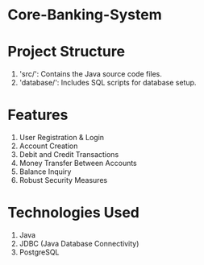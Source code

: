 # Core-Banking-System


# Project Structure
1. 'src/': Contains the Java source code files.
2. 'database/': Includes SQL scripts for database setup.

# Features
1. User Registration & Login
2. Account Creation
3. Debit and Credit Transactions
4. Money Transfer Between Accounts
5. Balance Inquiry
6. Robust Security Measures

# Technologies Used
   
1. Java
2. JDBC (Java Database Connectivity)
3. PostgreSQL
